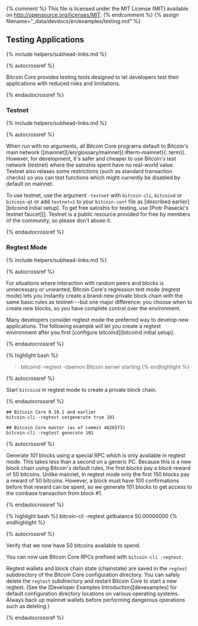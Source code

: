 {% comment %}
This file is licensed under the MIT License (MIT) available on
http://opensource.org/licenses/MIT.
{% endcomment %}
{% assign filename="_data/devdocs/en/examples/testing.md" %}

## Testing Applications
{% include helpers/subhead-links.md %}

{% autocrossref %}

Bitcoin Core provides testing tools designed to let developers
test their applications with reduced risks and limitations.

{% endautocrossref %}

### Testnet
{% include helpers/subhead-links.md %}

{% autocrossref %}

When run with no arguments, all Bitcoin Core programs default to Bitcoin's main
network ([mainnet][/en/glossary/mainnet]{:#term-mainnet}{:.term}). However, for development,
it's safer and cheaper to use Bitcoin's test network (testnet)
where the satoshis spent have no real-world value. Testnet also relaxes some
restrictions (such as standard transaction checks) so you can test functions
which might currently be disabled by default on mainnet.

To use testnet, use the argument `-testnet`<!--noref--> with `bitcoin-cli`, `bitcoind` or `bitcoin-qt` or add
`testnet=1`<!--noref--> to your `bitcoin.conf` file as [described earlier][bitcoind initial setup].  To get
free satoshis for testing, use [Piotr Piasecki's testnet faucet][].
Testnet is a public resource provided for free by members of the
community, so please don't abuse it.

{% endautocrossref %}

### Regtest Mode
{% include helpers/subhead-links.md %}

{% autocrossref %}

For situations
where interaction with random peers and blocks is unnecessary or
unwanted, Bitcoin Core's regression test mode (regtest mode) lets you
instantly create a brand-new private block chain with the same basic
rules as testnet---but one major difference: you choose when to create
new blocks, so you have complete control over the environment.

Many developers consider regtest mode the preferred way to develop new
applications. The following example will let you create a regtest
environment after you first [configure bitcoind][bitcoind initial setup].

{% endautocrossref %}

{% highlight bash %}
> bitcoind -regtest -daemon
Bitcoin server starting
{% endhighlight %}

{% autocrossref %}

Start `bitcoind` in regtest mode to create a private block chain.

{% endautocrossref %}

~~~
## Bitcoin Core 0.10.1 and earlier
bitcoin-cli -regtest setgenerate true 101

## Bitcoin Core master (as of commit 48265f3)
bitcoin-cli -regtest generate 101
~~~

{% autocrossref %}

Generate 101 blocks using a special RPC
which is only available in regtest mode. This takes less than a second on
a generic PC. Because this is a new block chain using Bitcoin's default
rules, the first blocks pay a block reward of 50 bitcoins.  Unlike
mainnet, in regtest mode only the first 150 blocks pay a reward of 50 bitcoins.
However, a block must have 100 confirmations before that reward can be
spent, so we generate 101 blocks to get access to the coinbase
transaction from block #1.

{% endautocrossref %}

{% highlight bash %}
bitcoin-cli -regtest getbalance
50.00000000
{% endhighlight %}

{% autocrossref %}

Verify that we now have 50 bitcoins available to spend.

You can now use Bitcoin Core RPCs prefixed with `bitcoin-cli -regtest`<!--noref-->.

Regtest wallets and block chain state (chainstate) are saved in the `regtest`<!--noref-->
subdirectory of the Bitcoin Core configuration directory. You can safely
delete the `regtest`<!--noref--> subdirectory and restart Bitcoin Core to
start a new regtest. (See the [Developer Examples Introduction][devexamples] for default
configuration directory locations on various operating systems. Always back up
mainnet wallets before performing dangerous operations such as deleting.)

{% endautocrossref %}